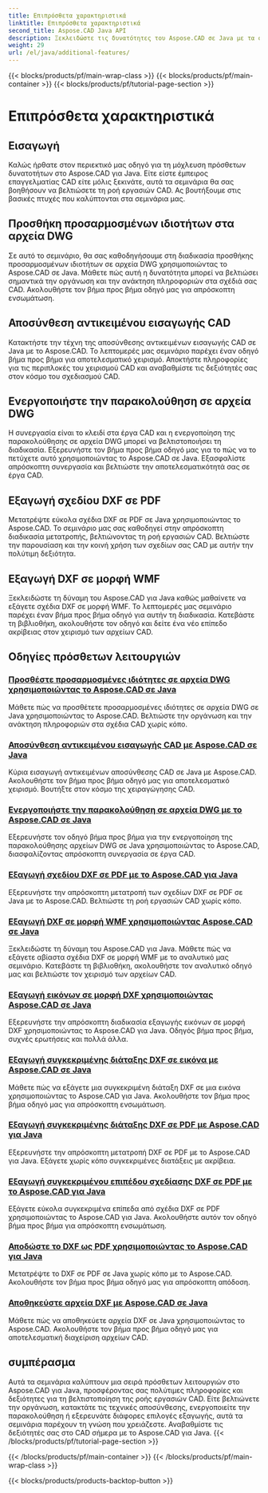 ```yaml
---
title: Επιπρόσθετα χαρακτηριστικά
linktitle: Επιπρόσθετα χαρακτηριστικά
second_title: Aspose.CAD Java API
description: Ξεκλειδώστε τις δυνατότητες του Aspose.CAD σε Java με τα σεμινάρια μας. Προσθέστε προσαρμοσμένες ιδιότητες, αποσυνθέστε αντικείμενα εισαγωγής CAD, ενεργοποιήστε την παρακολούθηση και εξάγετε σχέδια DXF απρόσκοπτα. Αυξήστε τη ροή εργασιών CAD σας χωρίς κόπο.
weight: 29
url: /el/java/additional-features/
---
```


{{< blocks/products/pf/main-wrap-class >}}
{{< blocks/products/pf/main-container >}}
{{< blocks/products/pf/tutorial-page-section >}}

# Επιπρόσθετα χαρακτηριστικά



## Εισαγωγή

Καλώς ήρθατε στον περιεκτικό μας οδηγό για τη μόχλευση πρόσθετων δυνατοτήτων στο Aspose.CAD για Java. Είτε είστε έμπειρος επαγγελματίας CAD είτε μόλις ξεκινάτε, αυτά τα σεμινάρια θα σας βοηθήσουν να βελτιώσετε τη ροή εργασιών CAD. Ας βουτήξουμε στις βασικές πτυχές που καλύπτονται στα σεμινάρια μας.

## Προσθήκη προσαρμοσμένων ιδιοτήτων στα αρχεία DWG

Σε αυτό το σεμινάριο, θα σας καθοδηγήσουμε στη διαδικασία προσθήκης προσαρμοσμένων ιδιοτήτων σε αρχεία DWG χρησιμοποιώντας το Aspose.CAD σε Java. Μάθετε πώς αυτή η δυνατότητα μπορεί να βελτιώσει σημαντικά την οργάνωση και την ανάκτηση πληροφοριών στα σχέδιά σας CAD. Ακολουθήστε τον βήμα προς βήμα οδηγό μας για απρόσκοπτη ενσωμάτωση.

## Αποσύνθεση αντικειμένου εισαγωγής CAD

Κατακτήστε την τέχνη της αποσύνθεσης αντικειμένων εισαγωγής CAD σε Java με το Aspose.CAD. Το λεπτομερές μας σεμινάριο παρέχει έναν οδηγό βήμα προς βήμα για αποτελεσματικό χειρισμό. Αποκτήστε πληροφορίες για τις περιπλοκές του χειρισμού CAD και αναβαθμίστε τις δεξιότητές σας στον κόσμο του σχεδιασμού CAD.

## Ενεργοποιήστε την παρακολούθηση σε αρχεία DWG

Η συνεργασία είναι το κλειδί στα έργα CAD και η ενεργοποίηση της παρακολούθησης σε αρχεία DWG μπορεί να βελτιστοποιήσει τη διαδικασία. Εξερευνήστε τον βήμα προς βήμα οδηγό μας για το πώς να το πετύχετε αυτό χρησιμοποιώντας το Aspose.CAD σε Java. Εξασφαλίστε απρόσκοπτη συνεργασία και βελτιώστε την αποτελεσματικότητά σας σε έργα CAD.

## Εξαγωγή σχεδίου DXF σε PDF

Μετατρέψτε εύκολα σχέδια DXF σε PDF σε Java χρησιμοποιώντας το Aspose.CAD. Το σεμινάριο μας σας καθοδηγεί στην απρόσκοπτη διαδικασία μετατροπής, βελτιώνοντας τη ροή εργασιών CAD. Βελτιώστε την παρουσίαση και την κοινή χρήση των σχεδίων σας CAD με αυτήν την πολύτιμη δεξιότητα.

## Εξαγωγή DXF σε μορφή WMF

Ξεκλειδώστε τη δύναμη του Aspose.CAD για Java καθώς μαθαίνετε να εξάγετε σχέδια DXF σε μορφή WMF. Το λεπτομερές μας σεμινάριο παρέχει έναν βήμα προς βήμα οδηγό για αυτήν τη διαδικασία. Κατεβάστε τη βιβλιοθήκη, ακολουθήστε τον οδηγό και δείτε ένα νέο επίπεδο ακρίβειας στον χειρισμό των αρχείων CAD.

## Οδηγίες πρόσθετων λειτουργιών
### [Προσθέστε προσαρμοσμένες ιδιότητες σε αρχεία DWG χρησιμοποιώντας το Aspose.CAD σε Java](./add-custom-properties/)
Μάθετε πώς να προσθέτετε προσαρμοσμένες ιδιότητες σε αρχεία DWG σε Java χρησιμοποιώντας το Aspose.CAD. Βελτιώστε την οργάνωση και την ανάκτηση πληροφοριών στα σχέδια CAD χωρίς κόπο.
### [Αποσύνθεση αντικειμένου εισαγωγής CAD με Aspose.CAD σε Java](./decompose-cad-insert-object/)
Κύρια εισαγωγή αντικειμένων αποσύνθεσης CAD σε Java με Aspose.CAD. Ακολουθήστε τον βήμα προς βήμα οδηγό μας για αποτελεσματικό χειρισμό. Βουτήξτε στον κόσμο της χειραγώγησης CAD.
### [Ενεργοποιήστε την παρακολούθηση σε αρχεία DWG με το Aspose.CAD σε Java](./enable-tracking/)
Εξερευνήστε τον οδηγό βήμα προς βήμα για την ενεργοποίηση της παρακολούθησης αρχείων DWG σε Java χρησιμοποιώντας το Aspose.CAD, διασφαλίζοντας απρόσκοπτη συνεργασία σε έργα CAD.
### [Εξαγωγή σχεδίου DXF σε PDF με το Aspose.CAD για Java](./export-dxf-to-pdf/)
Εξερευνήστε την απρόσκοπτη μετατροπή των σχεδίων DXF σε PDF σε Java με το Aspose.CAD. Βελτιώστε τη ροή εργασιών CAD χωρίς κόπο.
### [Εξαγωγή DXF σε μορφή WMF χρησιμοποιώντας Aspose.CAD σε Java](./export-dxf-to-wmf/)
Ξεκλειδώστε τη δύναμη του Aspose.CAD για Java. Μάθετε πώς να εξάγετε αβίαστα σχέδια DXF σε μορφή WMF με το αναλυτικό μας σεμινάριο. Κατεβάστε τη βιβλιοθήκη, ακολουθήστε τον αναλυτικό οδηγό μας και βελτιώστε τον χειρισμό των αρχείων CAD.
### [Εξαγωγή εικόνων σε μορφή DXF χρησιμοποιώντας Aspose.CAD σε Java](./export-images-to-dxf/)
Εξερευνήστε την απρόσκοπτη διαδικασία εξαγωγής εικόνων σε μορφή DXF χρησιμοποιώντας το Aspose.CAD για Java. Οδηγός βήμα προς βήμα, συχνές ερωτήσεις και πολλά άλλα.
### [Εξαγωγή συγκεκριμένης διάταξης DXF σε εικόνα με Aspose.CAD σε Java](./export-specific-layout-to-image/)
Μάθετε πώς να εξάγετε μια συγκεκριμένη διάταξη DXF σε μια εικόνα χρησιμοποιώντας το Aspose.CAD για Java. Ακολουθήστε τον βήμα προς βήμα οδηγό μας για απρόσκοπτη ενσωμάτωση.
### [Εξαγωγή συγκεκριμένης διάταξης DXF σε PDF με Aspose.CAD για Java](./export-specific-layout-to-pdf/)
Εξερευνήστε την απρόσκοπτη μετατροπή DXF σε PDF με το Aspose.CAD για Java. Εξάγετε χωρίς κόπο συγκεκριμένες διατάξεις με ακρίβεια.
### [Εξαγωγή συγκεκριμένου επιπέδου σχεδίασης DXF σε PDF με το Aspose.CAD για Java](./export-specific-layer-to-pdf/)
Εξάγετε εύκολα συγκεκριμένα επίπεδα από σχέδια DXF σε PDF χρησιμοποιώντας το Aspose.CAD για Java. Ακολουθήστε αυτόν τον οδηγό βήμα προς βήμα για απρόσκοπτη ενσωμάτωση.
### [Αποδώστε το DXF ως PDF χρησιμοποιώντας το Aspose.CAD για Java](./render-dxf-as-pdf/)
Μετατρέψτε το DXF σε PDF σε Java χωρίς κόπο με το Aspose.CAD. Ακολουθήστε τον βήμα προς βήμα οδηγό μας για απρόσκοπτη απόδοση.
### [Αποθηκεύστε αρχεία DXF με Aspose.CAD σε Java](./save-dxf-files/)
Μάθετε πώς να αποθηκεύετε αρχεία DXF σε Java χρησιμοποιώντας το Aspose.CAD. Ακολουθήστε τον βήμα προς βήμα οδηγό μας για αποτελεσματική διαχείριση αρχείων CAD.

## συμπέρασμα

Αυτά τα σεμινάρια καλύπτουν μια σειρά πρόσθετων λειτουργιών στο Aspose.CAD για Java, προσφέροντας σας πολύτιμες πληροφορίες και δεξιότητες για τη βελτιστοποίηση της ροής εργασιών CAD. Είτε βελτιώνετε την οργάνωση, κατακτάτε τις τεχνικές αποσύνθεσης, ενεργοποιείτε την παρακολούθηση ή εξερευνάτε διάφορες επιλογές εξαγωγής, αυτά τα σεμινάρια παρέχουν τη γνώση που χρειάζεστε. Αναβαθμίστε τις δεξιότητές σας στο CAD σήμερα με το Aspose.CAD για Java.
{{< /blocks/products/pf/tutorial-page-section >}}

{{< /blocks/products/pf/main-container >}}
{{< /blocks/products/pf/main-wrap-class >}}

{{< blocks/products/products-backtop-button >}}
